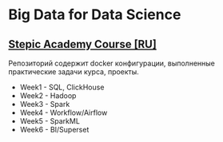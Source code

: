# Big Data for Data Science
## [Stepic Academy Course [RU]](https://academy.stepik.org/big-data)
Репозиторий содержит docker конфигурации, выполненные практические задачи курса, проекты.
* Week1 - SQL, ClickHouse
* Week2 - Hadoop
* Week3 - Spark
* Week4 - Workflow/Airflow
* Week5 - SparkML
* Week6 - BI/Superset